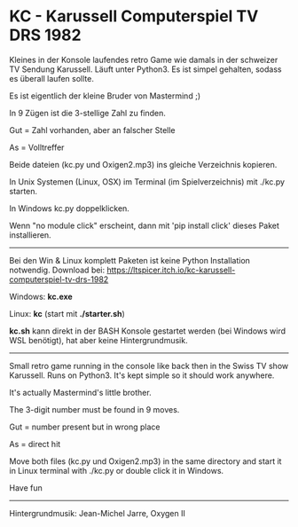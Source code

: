 # KC - Karussell Computerspiel TV DRS 1982

Kleines in der Konsole laufendes retro Game wie damals in der schweizer TV Sendung Karussell.
Läuft unter Python3. Es ist simpel gehalten, sodass es überall laufen sollte.

Es ist eigentlich der kleine Bruder von Mastermind ;)

In 9 Zügen ist die 3-stellige Zahl zu finden.

Gut = Zahl vorhanden, aber an falscher Stelle

As = Volltreffer

Beide dateien (kc.py und Oxigen2.mp3) ins gleiche Verzeichnis kopieren.

In Unix Systemen (Linux, OSX) im Terminal (im Spielverzeichnis) mit ./kc.py starten.

In Windows kc.py doppelklicken.

Wenn "no module click" erscheint, dann mit 'pip install click' dieses Paket installieren.

------------------------------

Bei den Win & Linux komplett Paketen ist keine Python Installation notwendig. Download bei:
https://ltspicer.itch.io/kc-karussell-computerspiel-tv-drs-1982



Windows: **kc.exe**

Linux: **kc** (start mit **./starter.sh**)

**kc.sh** kann direkt in der BASH Konsole gestartet werden (bei Windows wird WSL benötigt), hat aber keine Hintergrundmusik.

------------------------------

Small retro game running in the console like back then in the Swiss TV show Karussell. Runs on Python3. It's kept simple so it should work anywhere.

It's actually Mastermind's little brother.

The 3-digit number must be found in 9 moves.

Gut = number present but in wrong place

As = direct hit

Move both files (kc.py und Oxigen2.mp3) in the same directory and start it in Linux terminal with ./kc.py or double click it in Windows.

Have fun

------------------------------

Hintergrundmusik: Jean-Michel Jarre, Oxygen II
